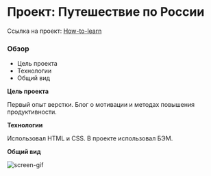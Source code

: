 # Проект: Путешествие по России

Ссылка на проект: [How-to-learn](https://alexeynewdeveloper.github.io/gh-pages-how_to_learn/index.html "Сайт How-to-learn")

### Обзор

- Цель проекта
- Технологии
- Общий вид

**Цель проекта**

Первый опыт верстки. Блог о мотивации и методах повышения продуктивности.

**Технологии**

Использовал HTML и CSS. 
В проекте использовал БЭМ.

**Общий вид**

![screen-gif](./how-to-learn-gif.gif)
